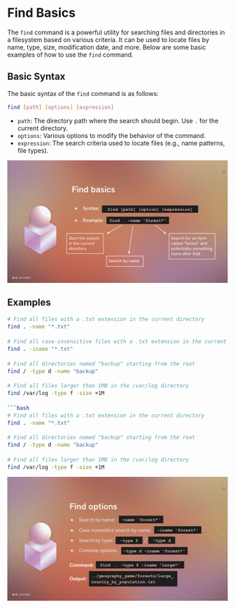 # Find Basics

The `find` command is a powerful utility for searching files and directories in a filesystem based on various criteria. It can be used to locate files by name, type, size, modification date, and more. Below are some basic examples of how to use the `find` command.

## Basic Syntax

The basic syntax of the `find` command is as follows:

```bash
find [path] [options] [expression]
```

- `path`: The directory path where the search should begin. Use `.` for the current directory.
- `options`: Various options to modify the behavior of the command.
- `expression`: The search criteria used to locate files (e.g., name patterns, file types).

![A diagram illustrating the find command syntax](find-basics-diagram.png)

## Examples

```bash
# Find all files with a .txt extension in the current directory
find . -name "*.txt"

# Find all case-insensitive files with a .txt extension in the current directory
find . -iname "*.txt"

# Find all directories named "backup" starting from the root
find / -type d -name "backup"

# Find all files larger than 1MB in the /var/log directory
find /var/log -type f -size +1M

```bash
# Find all files with a .txt extension in the current directory
find . -name "*.txt"

# Find all directories named "backup" starting from the root
find / -type d -name "backup"

# Find all files larger than 1MB in the /var/log directory
find /var/log -type f -size +1M
```

![An example of using the find command in a terminal](find-command-example-diagram.png)
